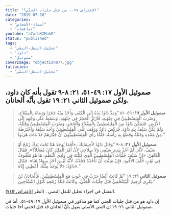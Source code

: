 ```yaml
---
title: "الإعتراض ٠٧٧، من قتل جليات الجتّي؟"
date: "2019-07-10"
categories:
  - "أسماء-الأشخاص"
  - "تناقضات"
youtube: "a7xrbK2MahE"
status: "published"
tags:
  - "تحليل-النقل-النصّي"
  - "داود"
  - "صموئيل"
coverImage: "objection077.jpg"
fallacies:
  - "تحليل-النقل-النصّي"
---
```


## صموئيل الأول ١٧: ٤٩-٥١، ٢١: ٨-٩ تقول بأنه كان داود، ولكن صموئيل الثاني ٢١: ١٩ تقول بأنَّه ألحانان.

> **صموئيل الأول ١٧:** ٤٩-٥١ ”وَمَدَّ دَاوُدُ يَدَهُ إِلَى الْكِنْفِ وَأَخَذَ مِنْهُ حَجَرًا وَرَمَاهُ بِالْمِقْلاَعِ، وَضَرَبَ الْفِلِسْطِينِيَّ فِي جِبْهَتِهِ، فَارْتَزَّ الْحَجَرُ فِي جِبْهَتِهِ، وَسَقَطَ عَلَى وَجْهِهِ إِلَى الأَرْضِ. فَتَمَكَّنَ دَاوُدُ مِنَ الْفِلِسْطِينِيِّ بِالْمِقْلاَعِ وَالْحَجَرِ، وَضَرَبَ الْفِلِسْطِينِيَّ وَقَتَلَهُ. وَلَمْ يَكُنْ سَيْفٌ بِيَدِ دَاوُدَ. فَرَكَضَ دَاوُدُ وَوَقَفَ عَلَى الْفِلِسْطِينِيِّ وَأَخَذَ سَيْفَهُ وَاخْتَرَطَهُ مِنْ غِمْدِهِ وَقَتَلَهُ وَقَطَعَ بِهِ رَأْسَهُ. فَلَمَّا رَأَى الْفِلِسْطِينِيُّونَ أَنَّ جَبَّارَهُمْ قَدْ مَاتَ هَرَبُوا.“

> **صموئيل الأول ٢١:** ٨-٩ ”وَقَالَ دَاوُدُ لأَخِيمَالِكَ: «أَفَمَا يُوجَدُ هُنَا تَحْتَ يَدِكَ رُمْحٌ أَوْ سَيْفٌ، لأَنِّي لَمْ آخُذْ بِيَدِي سَيْفِي وَلاَ سِلاَحِي لأَنَّ أَمْرَ الْمَلِكِ كَانَ مُعَجِّلاً؟». فَقَالَ الْكَاهِنُ: «إِنَّ سَيْفَ جُلْيَاتَ الْفِلِسْطِينِيِّ الَّذِي قَتَلْتَهُ فِي وَادِي الْبُطْمِ، هَا هُوَ مَلْفُوفٌ فِي ثَوْبٍ خَلْفَ الأَفُودِ، فَإِنْ شِئْتَ أَنْ تَأْخُذَهُ فَخُذْهُ، لأَنَّهُ لَيْسَ آخَرُ سِوَاهُ هُنَا». فَقَالَ دَاوُدُ: «لاَ يُوجَدُ مِثْلُهُ، أَعْطِنِي إِيَّاهُ».“

> **صموئيل الثاني ٢١:** ١٩ ”ثُمَّ كَانَتْ أَيْضًا حَرْبٌ فِي جُوبَ مَعَ الْفِلِسْطِينِيِّينَ. فَأَلْحَانَانُ بْنُ يَعْرِي أُرَجِيمَ الْبَيْتَلَحْمِيُّ قَتَلَ جِلْيَاتَ الْجَتِّيَّ، وَكَانَتْ قَنَاةُ رُمْحِهِ كَنَوْلِ النَّسَّاجِينَ.“

الفشل في اجراء تحليل للنقل النصي . (انظر [الإعتراض #٧٤](/objections/objection074)).

إن داود هو من قتل جليات الجتي كما هو مذكور في صموئيل الأول ١٧: ٤٩\-٥١.  أما في صموئيل الثاني ٢١: ١٩ إن النص الأصلي بقول بأنَّ ألحانان قد قتل لحمي أخا جليات.
